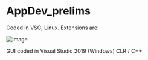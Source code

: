 # AppDev_prelims

Coded in VSC, Linux.
Extensions are:

![image](https://github.com/zenolucas/AppDev_prelims/assets/123379487/ba690e81-76e3-4068-a484-70a74f69884a)



GUI coded in Visual Studio 2019 (Windows)
CLR / C++
